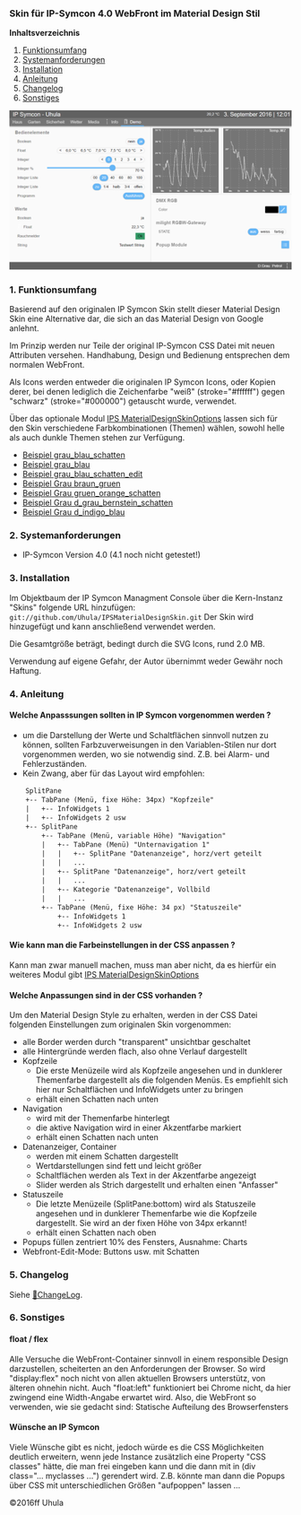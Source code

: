 ### Skin für IP-Symcon 4.0 WebFront im Material Design Stil

**Inhaltsverzeichnis**

1. [Funktionsumfang](#1-funktionsumfang)
2. [Systemanforderungen](#2-systemanforderungen)
3. [Installation](#3-installation)
4. [Anleitung](#4-anleitung)
5. [Changelog](#5-changelog)
6. [Sonstiges](#6-sonstiges)

![Beispiel grau_blau](docs/grau_blau.png?raw=true)


### 1. Funktionsumfang
Basierend auf den originalen IP Symcon Skin stellt dieser Material Design Skin eine
Alternative dar, die sich an das Material Design von Google anlehnt.

Im Prinzip werden nur Teile der original IP-Symcon CSS Datei mit neuen Attributen
versehen. Handhabung, Design und Bedienung entsprechen dem normalen WebFront.

Als Icons werden entweder die originalen IP Symcon Icons, oder Kopien derer, bei denen lediglich die
Zeichenfarbe "weiß" (stroke="#ffffff") gegen "schwarz" (stroke="#000000") getauscht wurde, verwendet.

Über das optionale Modul [IPS MaterialDesignSkinOptions](https://github.com/Uhula/IPSMaterialDesignSkinOptions) lassen sich für den
Skin verschiedene Farbkombinationen (Themen) wählen, sowohl helle als auch dunkle Themen stehen zur Verfügung.

* [Beispiel grau_blau_schatten](docs/grau_blau_schatten.png?raw=true "grau_blau_schatten")
* [Beispiel grau_blau](docs/grau_blau.png?raw=true "Beispiel grau_blau")
* [Beispiel grau_blau_schatten_edit](docs/grau_blau_schatten_edit.png?raw=true "Beispiel grau_blau_schatten_edit")
* [Beispiel Grau braun_gruen](docs/braun_gruen.png?raw=true "Beispiel braun_gruen")
* [Beispiel Grau gruen_orange_schatten](docs/gruen_orange_schatten.png?raw=true "Beispiel gruen_orange_schatten")
* [Beispiel Grau d_grau_bernstein_schatten](docs/d_grau_bernstein_schatten.png?raw=true "Beispiel d_grau_bernstein_schatten")
* [Beispiel Grau d_indigo_blau](docs/d_indigo_blau.png?raw=true "Beispiel d_indigo_blau")


### 2. Systemanforderungen
* IP-Symcon Version 4.0  (4.1 noch nicht getestet!)


### 3. Installation
Im Objektbaum der IP Symcon Managment Console über die Kern-Instanz "Skins" folgende URL hinzufügen:
`git://github.com/Uhula/IPSMaterialDesignSkin.git`
Der Skin wird hinzugefügt und kann anschließend verwendet werden.

Die Gesamtgröße beträgt, bedingt durch die SVG Icons, rund 2.0 MB.

Verwendung auf eigene Gefahr, der Autor übernimmt weder Gewähr noch Haftung.

### 4. Anleitung

#### Welche Anpasssungen sollten in IP Symcon vorgenommen werden ?
* um die Darstellung der Werte und Schaltflächen sinnvoll nutzen zu können,
sollten Farbzuverweisungen in den Variablen-Stilen nur dort vorgenommen
werden, wo sie notwendig sind. Z.B. bei Alarm- und Fehlerzuständen.
* Kein Zwang, aber für das Layout wird empfohlen:

```
    SplitPane
    +-- TabPane (Menü, fixe Höhe: 34px) "Kopfzeile"
    |   +-- InfoWidgets 1  
    |   +-- InfoWidgets 2 usw  
    +-- SplitPane
        +-- TabPane (Menü, variable Höhe) "Navigation"
        |   +-- TabPane (Menü) "Unternavigation 1"
        |   |   +-- SplitPane "Datenanzeige", horz/vert geteilt
        |   |   ...
        |   +-- SplitPane "Datenanzeige", horz/vert geteilt
        |   |   ...
        |   +-- Kategorie "Datenanzeige", Vollbild
        |   |   ...
        +-- TabPane (Menü, fixe Höhe: 34 px) "Statuszeile"
            +-- InfoWidgets 1  
            +-- InfoWidgets 2 usw  
```

#### Wie kann man die Farbeinstellungen in der CSS anpassen ?
Kann man zwar manuell machen, muss man aber nicht, da es hierfür ein weiteres Modul
gibt [IPS MaterialDesignSkinOptions](https://github.com/Uhula/IPSMaterialDesignSkinOptions)

#### Welche Anpassungen sind in der CSS vorhanden ?
Um den Material Design Style zu erhalten, werden in der CSS Datei folgenden Einstellungen
zum originalen Skin vorgenommen:
* alle Border werden durch "transparent" unsichtbar geschaltet
* alle Hintergründe werden flach, also ohne Verlauf dargestellt
* Kopfzeile
  * Die erste Menüzeile wird als Kopfzeile angesehen und in dunklerer
    Themenfarbe dargestellt als die folgenden Menüs. Es empfiehlt sich hier nur
    Schaltflächen und InfoWidgets unter zu bringen    
  * erhält einen Schatten nach unten  
* Navigation
  * wird mit der Themenfarbe hinterlegt
  * die aktive Navigation wird in einer Akzentfarbe markiert
  * erhält einen Schatten nach unten  
* Datenanzeiger, Container
  * werden mit einem Schatten dargestellt
  * Wertdarstellungen sind fett und leicht größer
  * Schaltflächen werden als Text in der Akzentfarbe angezeigt
  * Slider werden als Strich dargestellt und erhalten einen "Anfasser"
* Statuszeile
  * Die letzte Menüzeile (SplitPane:bottom) wird als Statuszeile angesehen und in dunklerer
    Themenfarbe wie die Kopfzeile dargestellt. Sie wird an der fixen Höhe von 34px erkannt!   
  * erhält einen Schatten nach oben
* Popups füllen zentriert 10% des Fensters, Ausnahme: Charts
* Webfront-Edit-Mode: Buttons usw. mit Schatten


### 5. Changelog
Siehe [:link:ChangeLog](./CHANGELOG.md).


### 6. Sonstiges
#### float / flex
Alle Versuche die WebFront-Container sinnvoll in einem responsible Design darzustellen,
scheiterten an den Anforderungen der Browser. So wird "display:flex" noch nicht von allen
aktuellen Browsers unterstütz, von älteren ohnehin nicht.
Auch "float:left" funktioniert bei Chrome nicht, da hier zwingend eine Width-Angabe erwartet
wird.
Also, die WebFront so verwenden, wie sie gedacht sind: Statische Aufteilung des Browserfensters

#### Wünsche an IP Symcon
Viele Wünsche gibt es nicht, jedoch würde es die CSS Möglichkeiten deutlich erweitern,
wenn jede Instance zusätzlich eine Property "CSS classes" hätte, die man frei eingeben kann und die
dann mit in (div class="... myclasses ...") gerendert wird. Z.B. könnte man dann die Popups über CSS mit
unterschiedlichen Größen "aufpoppen" lassen ...   


:copyright:2016ff Uhula
